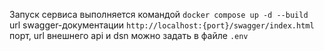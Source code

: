 Запуск сервиса выполняется командой
`docker compose up -d --build`\
url swagger-документации `http://localhost:{port}/swagger/index.html`\
порт, url внешнего api и dsn можно задать в файле `.env`
